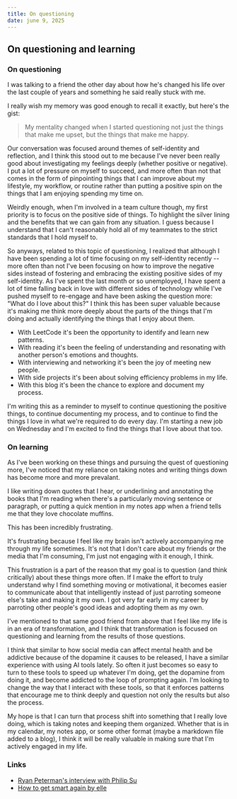 ```yaml
---
title: On questioning
date: june 9, 2025
---
```


## On questioning and learning

### On questioning

I was talking to a friend the other day about how he's changed his life over the last couple of years and something he said really stuck with me.

I really wish my memory was good enough to recall it exactly, but here's the gist:

> My mentality changed when I started questioning not just the things that make me upset, but the things that make me happy.

Our conversation was focused around themes of self-identity and reflection, and I think this stood out to me because I've never been really good about investigating my feelings deeply (whether positive or negative). I put a lot of pressure on myself to succeed, and more often than not that comes in the form of pinpointing things that I can improve about my lifestyle, my workflow, or routine rather than putting a positive spin on the things that I am enjoying spending my time on.

Weirdly enough, when I'm involved in a team culture though, my first priority is to focus on the positive side of things. To highlight the silver lining and the benefits that we can gain from any situation. I guess because I understand that I can't reasonably hold all of my teammates to the strict standards that I hold myself to.

So anyways, related to this topic of questioning, I realized that although I have been spending a lot of time focusing on my self-identity recently -- more often than not I've been focusing on how to improve the negative sides instead of fostering and embracing the existing positive sides of my self-identity. As I've spent the last month or so unemployed, I have spent a lot of time falling back in love with different sides of technology while I've pushed myself to re-engage and have been asking the question more: "What do I love about this?" I think this has been super valuable because it's making me think more deeply about the parts of the things that I'm doing and actually identifying the things that I enjoy about them.

- With LeetCode it's been the opportunity to identify and learn new patterns.
- With reading it's been the feeling of understanding and resonating with another person's emotions and thoughts.
- With interviewing and networking it's been the joy of meeting new people.
- With side projects it's been about solving efficiency problems in my life.
- With this blog it's been the chance to explore and document my process.

I'm writing this as a reminder to myself to continue questioning the positive things, to continue documenting my process, and to continue to find the things I love in what we're required to do every day. I'm starting a new job on Wednesday and I'm excited to find the things that I love about that too.

### On learning

As I've been working on these things and pursuing the quest of questioning more, I've noticed that my reliance on taking notes and writing things down has become more and more prevalant.

I like writing down quotes that I hear, or underlining and annotating the books that I'm reading when there's a particularly moving sentence or paragraph, or putting a quick mention in my notes app when a friend tells me that they love chocolate muffins.

This has been incredibly frustrating.

It's frustrating because I feel like my brain isn't actively accompanying me through my life sometimes. It's not that I don't care about my friends or the media that I'm consuming, I'm just not engaging with it enough, I think.

This frustration is a part of the reason that my goal is to question (and think critically) about these things more often. If I make the effort to truly understand why I find something moving or motivational, it becomes easier to communicate about that intelligently instead of just parroting someone else's take and making it my own. I got very far early in my career by parroting other people's good ideas and adopting them as my own.

I've mentioned to that same good friend from above that I feel like my life is in an era of transformation, and I think that transformation is focused on questioning and learning from the results of those questions.

I think that similar to how social media can affect mental health and be addictive because of the dopamine it causes to be released, I have a similar experience with using AI tools lately. So often it just becomes so easy to turn to these tools to speed up whatever I'm doing, get the dopamine from doing it, and become addicted to the loop of prompting again. I'm looking to change the way that I interact with these tools, so that it enforces patterns that encourage me to think deeply and question not only the results but also the process.

My hope is that I can turn that process shift into something that I really love doing, which is taking notes and keeping them organized. Whether that is in my calendar, my notes app, or some other format (maybe a markdown file added to a blog), I think it will be really valuable in making sure that I'm actively engaged in my life.

### Links

- [Ryan Peterman's interview with Philip Su](https://www.youtube.com/watch?v=v2JxdjTi_1I)
- [How to get smart again by elle](https://postcardsbyelle.substack.com/p/how-to-get-smart-again)
